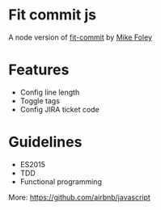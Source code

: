 # Fit commit js

A node version of [fit-commit](https://github.com/m1foley/fit-commit) by [Mike Foley](https://github.com/m1foley)


# Features
 - Config line length
 - Toggle tags
 - Config JIRA ticket code


# Guidelines
 - ES2015
 - TDD
 - Functional programming

More: https://github.com/airbnb/javascript

